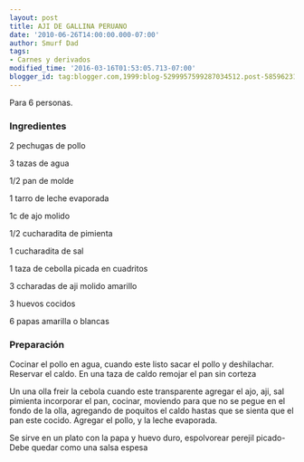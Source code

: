 ```yaml
---
layout: post
title: AJI DE GALLINA PERUANO
date: '2010-06-26T14:00:00.000-07:00'
author: Smurf Dad
tags:
- Carnes y derivados
modified_time: '2016-03-16T01:53:05.713-07:00'
blogger_id: tag:blogger.com,1999:blog-5299957599287034512.post-5859623118883244569
---
```


Para 6 personas.

<h3>Ingredientes</h3>

2 pechugas de pollo

3 tazas de agua

1/2 pan de molde

1 tarro de leche evaporada

1c de ajo molido

1/2 cucharadita de pimienta

1 cucharadita de sal

1 taza de cebolla picada en cuadritos

3 ccharadas de aji molido amarillo

3 huevos cocidos

6 papas amarilla o blancas

<h3>Preparación</h3>

Cocinar el pollo en agua, cuando este listo sacar el pollo y deshilachar. Reservar el caldo. En una taza de caldo remojar el pan sin corteza

Un una olla freir la cebola cuando este transparente agregar el ajo, aji, sal pimienta incorporar el pan, cocinar, moviendo para que no se pegue en el fondo de la olla, agregando de poquitos el caldo hastas que se sienta que el pan este cocido. Agregar el pollo, y la leche evaporada.

Se sirve en un plato con la papa y huevo duro, espolvorear perejil picado- Debe quedar como una salsa espesa

